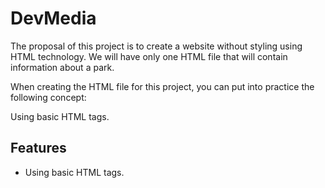 # DevMedia

The proposal of this project is to create a website without styling using HTML technology. We will have only one HTML file that will contain information about a park.

When creating the HTML file for this project, you can put into practice the following concept:

Using basic HTML tags.

## Features

- Using basic HTML tags.
